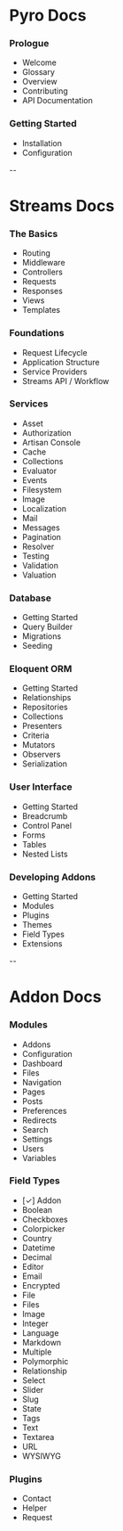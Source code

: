# Pyro Docs

### Prologue

- Welcome
- Glossary
- Overview
- Contributing
- API Documentation

### Getting Started

- Installation
- Configuration

--

# Streams Docs

### The Basics

- Routing
- Middleware
- Controllers
- Requests
- Responses
- Views
- Templates

### Foundations

- Request Lifecycle
- Application Structure
- Service Providers
- Streams API / Workflow

### Services

- Asset
- Authorization
- Artisan Console
- Cache
- Collections
- Evaluator
- Events
- Filesystem
- Image
- Localization
- Mail
- Messages
- Pagination
- Resolver
- Testing
- Validation
- Valuation

### Database

- Getting Started
- Query Builder
- Migrations
- Seeding

### Eloquent ORM

- Getting Started
- Relationships
- Repositories
- Collections
- Presenters
- Criteria
- Mutators
- Observers
- Serialization

### User Interface

- Getting Started
- Breadcrumb
- Control Panel
- Forms
- Tables
- Nested Lists

### Developing Addons

- Getting Started
- Modules
- Plugins
- Themes
- Field Types
- Extensions

--

# Addon Docs

### Modules

- Addons
- Configuration
- Dashboard
- Files
- Navigation
- Pages
- Posts
- Preferences
- Redirects
- Search
- Settings
- Users
- Variables

### Field Types

- [&check;] Addon
- Boolean
- Checkboxes
- Colorpicker
- Country
- Datetime
- Decimal
- Editor
- Email
- Encrypted
- File
- Files
- Image
- Integer
- Language
- Markdown
- Multiple
- Polymorphic
- Relationship
- Select
- Slider
- Slug
- State
- Tags
- Text
- Textarea
- URL
- WYSIWYG

### Plugins

- Contact
- Helper
- Request